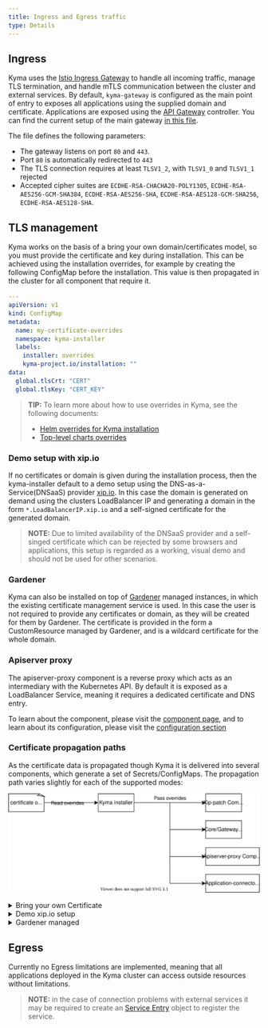 ```yaml
---
title: Ingress and Egress traffic
type: Details
---
```


## Ingress

Kyma uses the [Istio Ingress Gateway](https://istio.io/latest/docs/reference/config/networking/gateway/) to handle all incoming traffic, manage TLS termination, and handle mTLS communication between the cluster and external services. By default, `kyma-gateway` is configured as the main point of entry to exposes all applications using the supplied domain and certificate.
Applications are exposed using the [API Gateway](components/api-gateway/#overview-overview) controller. 
You can find the current setup of the main gateway [in this file](https://github.com/kyma-project/kyma/blob/master/resources/core/charts/gateway/templates/gateway.yaml). 

The file defines the following parameters:

* The gateway listens on port `80` and `443`.
* Port `80` is automatically redirected to `443`
* The TLS connection requires at least `TLSV1_2`, with `TLSV1_0` and `TLSV1_1` rejected
* Accepted cipher suites are `ECDHE-RSA-CHACHA20-POLY1305`, `ECDHE-RSA-AES256-GCM-SHA384`, `ECDHE-RSA-AES256-SHA`, `ECDHE-RSA-AES128-GCM-SHA256`, `ECDHE-RSA-AES128-SHA`.

## TLS management

Kyma works on the basis of a bring your own domain/certificates model, so you must provide the certificate and key during installation. This can be achieved using the installation overrides, for example by creating the following ConfigMap before the installation. This value is then propagated in the cluster for all component that require it.

```yaml
---
apiVersion: v1
kind: ConfigMap
metadata:
  name: my-certificate-overrides
  namespace: kyma-installer
  labels:
    installer: overrides
    kyma-project.io/installation: ""
data:
  global.tlsCrt: "CERT"
  global.tlsKey: "CERT_KEY"
```

>**TIP:** To learn more about how to use overrides in Kyma, see the following documents:
>* [Helm overrides for Kyma installation](/root/kyma/#configuration-helm-overrides-for-kyma-installation)
>* [Top-level charts overrides](/root/kyma/#configuration-helm-overrides-for-kyma-installation-top-level-charts-overrides)

### Demo setup with xip.io

If no certificates or domain is given during the installation process, then the kyma-installer default to a demo setup using the DNS-as-a-Service(DNSaaS) provider [xip.io](http://xip.io/). In this case the domain is generated on demand using the clusters LoadBalancer IP and generating a domain in the form `*.LoadBalancerIP.xip.io` and a self-signed certificate for the generated domain.

>**NOTE:** Due to limited availability of the DNSaaS provider and a self-singed certificate which can be rejected by some browsers and applications, this setup is regarded as a working, visual demo and should not be used for other scenarios.

### Gardener

Kyma can also be installed on top of [Gardener](https://gardener.cloud/) managed instances, in which the existing certificate management service is used. In this case the user is not required to provide any certificates or domain, as they will be created for them by Gardener. The certificate is provided in the form a CustomResource managed by Gardener, and is a wildcard certificate for the whole domain.

### Apiserver proxy

The apiserver-proxy component is a reverse proxy which acts as an intermediary with the Kubernetes API. By default it is exposed as a LoadBalancer Service, meaning it requires a dedicated certificate and DNS entry.

To learn about the component, please visit the [component page](https://github.com/kyma-project/kyma/tree/master/components/apiserver-proxy), and to learn about its configuration, please visit the [configuration section](/components/security-v2/#configuration-api-server-proxy-chart)

### Certificate propagation paths

As the certificate data is propagated though Kyma it is delivered into several components, which generate a set of Secrets/ConfigMaps. The propagation path varies slightly for each of the supported modes:

![Certificate propagation](./assets/certificate-propagation.svg)

<div tabs name="certificate-propagation" group="tls-management">
  <details>
  <summary label="own-certificate">
  Bring your own Certificate
  </summary>
  | **Kind** | **Name** | **Namespace** |
  | :--- | :--- | :--- | 
  | Secret | ingress-tls-cert | `kyma-system` |
  | ConfigMap | net-global-overrides | `kyma-installer `| 
  | Secret | kyma-gateway-certs | `istio-system` |
  | Secret | kyma-gateway-certs-cacert | `istio-system `|
  | Secret | apiserver-proxy-tls-cert | `kyma-system` | 
  | ConfigMap | apiserver-proxy | `kyma-system `|  
  </details>
  <details>
  <summary label="demo-xip">
  Demo xip.io setup
  </summary>
  | **Kind** | **Name** | **Namespace** |
  | :--- | :--- | :--- | 
  | Secret | ingress-tls-cert | `kyma-system` |
  | ConfigMap | net-global-overrides | `kyma-installer `| 
  | Secret | kyma-gateway-certs | `istio-system` |
  | Secret | kyma-gateway-certs-cacert | `istio-system `|
  | Secret | apiserver-proxy-tls-cert | `kyma-system` | 
  | ConfigMap | apiserver-proxy | `kyma-system` |
  </details>
  <details>
  <summary label="gardener">
  Gardener managed
  </summary>
  | **Kind** | **Name** | **Namespace** |
  | :--- | :--- | :--- | 
  | Secret | ingress-tls-cert | `kyma-system `|
  | ConfigMap | net-global-overrides | `kyma-installer `| 
  | Secret | kyma-gateway-certs-cacert | `istio-system` |
  | Certificate | kyma-tls-cert | `istio-system`|
  | Certificate | apiserver-proxy-tls-cert | `kyma-system` | 
  | ConfigMap | apiserver-proxy | `kyma-system` |
   </details>
</div>

## Egress
Currently no Egress limitations are implemented, meaning that all applications deployed in the Kyma cluster can access outside resources without limitations.

>**NOTE:** in the case of connection problems with external services it may be required to create an [Service Entry](https://istio.io/latest/docs/reference/config/networking/service-entry/) object to register the service. 

